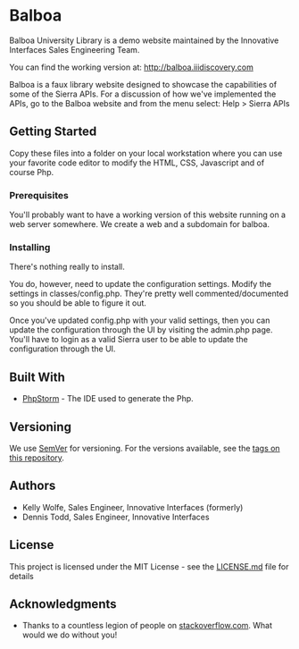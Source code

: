 # Balboa

Balboa University Library is a demo website maintained by the Innovative Interfaces Sales Engineering Team.  

You can find the working version at:  http://balboa.iiidiscovery.com

Balboa is a faux library website designed to showcase the capabilities of some of the Sierra APIs.  For a discussion of how we've implemented the APIs, go to the Balboa website and from the menu select:  Help > Sierra APIs

## Getting Started

Copy these files into a folder on your local workstation where you can use your favorite code editor to modify the HTML, CSS, Javascript and of course Php.

### Prerequisites

You'll probably want to have a working version of this website running on a web server somewhere.  We create a web and a subdomain for balboa.

### Installing

There's nothing really to install. 

You do, however, need to update the configuration settings.  Modify the settings in classes/config.php.  They're pretty well commented/documented so you should be able to figure it out.

Once you've updated config.php with your valid settings, then you can update the configuration through the UI by visiting the admin.php page.  You'll have to login as a valid Sierra user to be able to update the configuration through the UI.

## Built With

* [PhpStorm](https://www.jetbrains.com/phpstorm/) - The IDE used to generate the Php.


## Versioning

We use [SemVer](http://semver.org/) for versioning. For the versions available, see the [tags on this repository](https://github.com/your/project/tags). 

## Authors

* Kelly Wolfe, Sales Engineer, Innovative Interfaces (formerly)
* Dennis Todd, Sales Engineer, Innovative Interfaces

## License

This project is licensed under the MIT License - see the [LICENSE.md](LICENSE.md) file for details

## Acknowledgments

* Thanks to a countless legion of people on [stackoverflow.com](https://stackoverflow.com).  What would we do without you!


